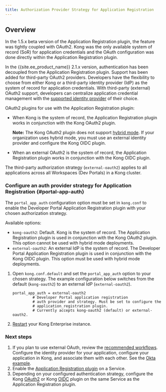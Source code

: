 ```yaml
---
title: Authorization Provider Strategy for Application Registration
---
```


## Overview

In the 1.5.x beta version of the Application
Registration plugin, the feature was tightly coupled with OAuth2. Kong was the
only available system of record (SoR) for application credentials and the OAuth
configuration was done directly within the Application Registration plugin.

In the {{site.ee_product_name}} 2.1.x version, authentication has been decoupled from the
Application Registration plugin. Support has been added for third-party OAuth2
providers. Developers have the flexibility to choose from either
Kong or a third-party identity provider (IdP) as the system of record for
application credentials. With third-party (external) OAuth2 support, developers
can centralize application credential management with the
[supported identity provider](/enterprise/{{page.kong_version}}/developer-portal/administration/application-registration/3rd-party-oauth#idps)
of their choice.

OAuth2 plugins for use with the Application Registration plugin:

- When Kong is the system of record, the Application Registration plugin works
  in conjunction with the Kong OAuth2 plugin.

  **Note:** The Kong OAuth2 plugin does not support
  [hybrid mode](/enterprise/{{page.kong_version}}/deployment/hybrid-mode/).
  If your organization uses hybrid mode, you must use an external identity
  provider and configure the Kong OIDC plugin.

- When an external OAuth2 is the system of record, the Application Registration
  plugin works in conjunction with the Kong OIDC plugin.

The third-party authorization strategy (`external-oauth2`) applies to all
applications across all Workspaces (Dev Portals) in a Kong cluster.

### Configure an auth provider strategy for Application Registration {#portal-app-auth}

The `portal_app_auth` configuration option must be set in `kong.conf` to enable
the Developer Portal Application Registration plugin with your chosen
authorization strategy.

Available options:

* `kong-oauth2`: Default. Kong is the system of record. The Application
  Registration plugin is used in conjunction with the Kong OAuth2 plugin. This
  option cannot be used with hybrid mode deployments.
* `external-oauth2`: An external IdP is the system of record. The Developer
  Portal Application Registration plugin is used in conjunction with the Kong
  OIDC plugin. This option must be used with hybrid mode deployments.

1. Open `kong.conf.default` and set the `portal_app_auth` option to your chosen
   strategy. The example configuration below switches from the default
   (`kong-oauth2`) to an external IdP (`external-oauth2`).

   ```
   portal_app_auth = external-oauth2
            # Developer Portal application registration
            # auth provider and strategy. Must be set to configure the
            # application_registration plugin.
            # Currently accepts kong-oauth2 (default) or external-oauth2.
   ```

2. [Restart](https://docs.konghq.com/2.1.x/cli/#kong-restart) your Kong Enterprise
   instance.

### Next steps

1. If you plan to use external OAuth, review the
[recommended workflows](/enterprise/{{page.kong_version}}/developer-portal/administration/application-registration/3rd-party-oauth#supported-oauth-flows).
Configure the identity provider for your application, configure your
application in Kong, and associate them with each other. See the
[Okta example](/enterprise/{{page.kong_version}}/developer-portal/administration/application-registration/okta-config).
2. Enable the [Application Registration plugin](/enterprise/{{page.kong_version}}/developer-portal/administration/application-registration/enable-application-registration) on a Service.
3. Depending on your configured authentication strategy, configure the Kong
[OAuth2](/hub/kong-inc/oauth2) or
Kong [OIDC](/hub/kong-inc/openid-connect/) plugin on the same Service as the
Application Registration plugin.
